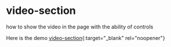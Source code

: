 # video-section
how to show the video in the page with the ability of controls  

Here is the demo [video-section](https://show-video.netlify.app/){:target="_blank" rel="noopener"}
